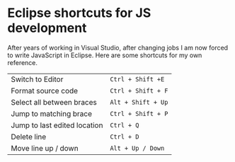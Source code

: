# Eclipse shortcuts for JS development

After years of working in Visual Studio, after changing jobs I am now forced to write JavaScript in Eclipse. Here are some shortcuts for my own reference.

<table>
<tr>
	<td>Switch to Editor</td>
	<td><code>Ctrl + Shift +E</code></td>
</tr>
<tr>
	<td>Format source code</td>
	<td><code>Ctrl + Shift + F</code></td>
</tr>
<tr>
	<td>Select all between braces</td>
	<td><code>Alt + Shift + Up</code></td>
</tr>
<tr>
	<td>Jump to matching brace</td>
	<td><code>Ctrl + Shift + P</code></td>
</tr>
<tr>
	<td>Jump to last edited location</td>
	<td><code>Ctrl + Q</code></td>
</tr>
<tr>
	<td>Delete line</td>
	<td><code>Ctrl + D</code></td>
</tr>
<tr>
	<td>Move line up / down</td>
	<td><code>Alt + Up / Down</code></td>
</tr>
</table>
